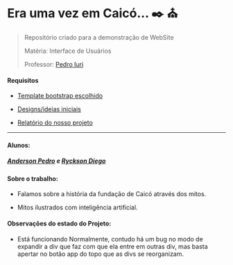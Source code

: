# **Era uma vez em Caicó... :black_nib: :church:**
>Repositório criado para a demonstração de WebSite
>
>Matéria: Interface de Usuários
>
>Professor: [Pedro Iuri](http://lattes.cnpq.br/9355546222740220)

#### Requisitos

- [Template bootstrap escolhido](https://bootstrapmade.com/gp-free-multipurpose-html-bootstrap-template/#download)

- [Designs/ideias iniciais](https://www.canva.com/design/DAFnOoTQfBs/hhfZbuJh0JrDj9zoDVqF8w/edit?utm_content=DAFnOoTQfBs&utm_campaign=designshare&utm_medium=link2&utm_source=sharebutton
) 
- [Relatório do nosso projeto](https://docs.google.com/document/d/1o1qwt0a4Rxz55x91S8hHpAOlCiHdpdt-E5kWNgdc-Q0/edit?usp=sharing)
-----------------------------------------------------------------------------------------------------------------------------------------------------------------------------------

#### Alunos:
##### [Anderson Pedro](http://lattes.cnpq.br/5480090750325383) e [Ryckson Diego]( http://lattes.cnpq.br/9962994617885089)

#### Sobre o trabalho:

- Falamos sobre a história da fundação de Caicó através dos mitos.

- Mitos ilustrados com inteligência artificial.

#### Observações do estado do Projeto:

- Está funcionando Normalmente, contudo há um bug no modo de expandir a div que faz com que ela entre em outras div, mas basta apertar no botão app do topo que as divs se reorganizam.
